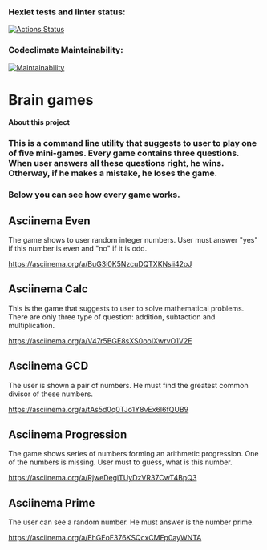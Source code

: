 ### Hexlet tests and linter status:
[![Actions Status](https://github.com/a88217/java-project-61/workflows/hexlet-check/badge.svg)](https://github.com/a88217/java-project-61/actions)
### Codeclimate Maintainability:
[![Maintainability](https://api.codeclimate.com/v1/badges/b69ef381fe07712f2403/maintainability)](https://codeclimate.com/github/a88217/java-project-61/maintainability)

# Brain games
#### About this project

### This is a command line utility that suggests to user to play one of five mini-games. Every game contains three questions. When user answers all these questions right, he wins. Otherway, if he makes a mistake, he loses the game.

### Below you can see how every game works.

## Asciinema Even
The game shows to user random integer numbers. User must answer "yes" if this number is even and "no" if it is odd.

https://asciinema.org/a/BuG3i0K5NzcuDQTXKNsii42oJ
## Asciinema Calc
This is the game that suggests to user to solve mathematical problems. There are only three type of question: addition, subtaction and multiplication.

https://asciinema.org/a/V47r5BGE8sXS0ooIXwrvO1V2E
## Asciinema GCD
The user is shown a pair of numbers. He must find the greatest common divisor of these numbers.

https://asciinema.org/a/tAs5d0q0TJo1Y8vEx6l6fQUB9
## Asciinema Progression
The game shows series of numbers forming an arithmetic progression. One of the numbers is missing. User must to guess, what is this number.

https://asciinema.org/a/RjweDegiTUyDzVR37CwT4BpQ3
## Asciinema Prime
The user can see a random number. He must answer is the number prime.

https://asciinema.org/a/EhGEoF376KSQcxCMFp0ayWNTA
